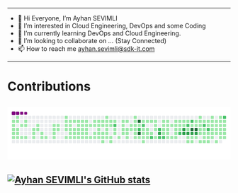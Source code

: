 --------------------------------------------------------------------------------------------------------------------
- 👋 Hi Everyone, I’m Ayhan SEVIMLI
- 👀 I’m interested in Cloud Engineering, DevOps and some Coding
- 🌱 I’m currently learning DevOps and Cloud Engineering.
- 💞️ I’m looking to collaborate on ... (Stay Connected)
- 📫 How to reach me ayhan.sevimli@sdk-it.com

<!---
ayhansevimli/ayhansevimli is a ✨ special ✨ repository because its `README.md` (this file) appears on your GitHub profile.
You can click the Preview link to take a look at your changes.

--->
--------------------------------------------------------------------------------------------------------------------
# Contributions

![snake gif](https://github.com/ayhansevimli/ayhansevimli/blob/output/github-contribution-grid-snake.gif)
--------------------------------------------------------------------------------------------------------------------
[![Ayhan SEVIMLI's GitHub stats](https://github-readme-stats.vercel.app/api?username=ayhansevimli)](https://github.com/ayhansevimli/github-readme-stats)
--------------------------------------------------------------------------------------------------------------------
